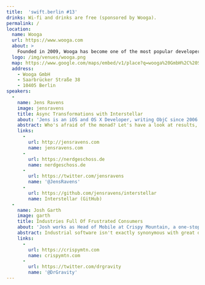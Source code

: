 ```yaml
---
title:  'swift.berlin #13'
drinks: Wi-fi and drinks are free (sponsored by Wooga).
permalink: /
location:
  name: Wooga
  url: https://www.wooga.com
  about: >
    Founded in 2009, Wooga has become one of the most popular developers of mobile games in the world. At its headquarters in Berlin, employees from more than 40 nations develop high quality free-to-play games for a global audience. Wooga’s focus is on creating regular hits such as Jelly Splash, Pearl’s Peril and Diamond Dash. Over 50 million people play Wooga’s games every month across multiple platforms.
  logo: /img/venues/wooga.png
  map: https://www.google.com/maps/embed/v1/place?q=wooga%20GmbH%2C%20Saarbr%C3%BCcker%20Stra%C3%9Fe%2C%20Berlin%2C%20Germany
  address:
    - Wooga GmbH
    - Saarbrücker Straße 38
    - 10405 Berlin
speakers:
  -
    name: Jens Ravens
    image: jensravens
    title: Async Transformations with Interstellar
    about: 'Jens is an iOS and OS X Developer, writing ObjC since 2006. Currently working at <a href="http://nerdgeschoss.de" target="new">nerdgeschoss</a> helping clients to create awesome apps.'
    abstract: Who's afraid of the monad? Let's have a look at results, signals and why concurrency doesn't have to be evil.
    links:
      -
        url: http://jensravens.com
        name: jensravens.com
      -
        url: https://nerdgeschoss.de
        name: nerdgeschoss.de
      -
        url: https://twitter.com/jensravens
        name: '@JensRavens'
      -
        url: https://github.com/jensravens/interstellar
        name: Interstellar (GitHub)
  -
    name: Josh Garth
    image: garth
    title: Industries Full Of Frustrated Consumers
    about: 'Josh works as Head of Mobile at Crispy Mountain, a one-stop Rails & iOS shop for startup MVPs and full-blown industrial software.'
    abstract: Industrial software isn't exactly synonymous with great design, ease-of-use or a fun process. Why shouldn't it be?
    links:
      -
        url: https://crispymtn.com
        name: crispymtn.com
      -
        url: https://twitter.com/drgravity
        name: '@DrGravity'
---
```

